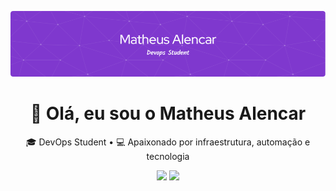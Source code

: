<!-- Banner -->
<p align="center">
  <img src="./profile-purple.png" alt="Banner do Matheus Alencar" />
</p>

<!-- Bio -->
<h1 align="center">👋 Olá, eu sou o Matheus Alencar</h1>
<p align="center">
  🎓 DevOps Student • 💻 Apaixonado por infraestrutura, automação e tecnologia
</p>

<!-- Stats + Linguagens lado a lado -->
<p align="center">
  <img src="https://github-readme-stats.vercel.app/api?username=AlencarMatheus&theme=midnight-purple&show_icons=true&hide_border=true&count_private=true" width="49.5%" />
  <img src="https://github-readme-stats.vercel.app/api/top-langs/?username=AlencarMatheus&layout=compact&theme=midnight-purple&hide_border=true" width="44.5%" />
</p>


